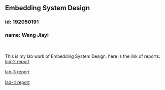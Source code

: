 ## Embedding System Design
### id: 192050191
### name: Wang Jiayi
<br></br>
This is my lab work of Embedding System Design, here is the link of reports:  
[lab-2 report](https://github.com/joey9503/ITMO-Embedding-System-Design/tree/master/lab-2/README.md)
<br></br>
[lab-3 report](https://github.com/joey9503/ITMO-Embedding-System-Design/tree/master/lab-3/README.md)
<br></br>
[lab-4 report](https://github.com/joey9503/ITMO-Embedding-System-Design/tree/master/lab-4/README.md)